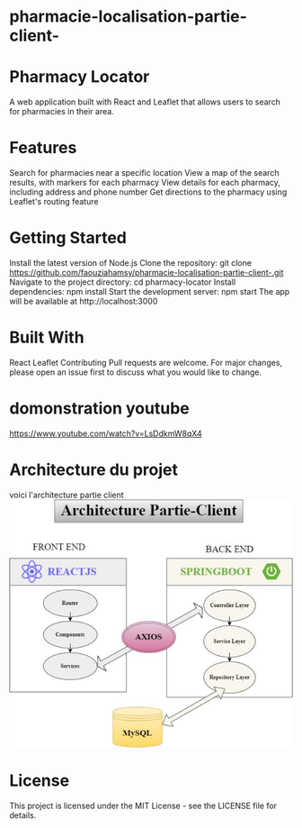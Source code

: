 # pharmacie-localisation-partie-client-
# Pharmacy Locator

A web application built with React and Leaflet that allows users to search for pharmacies in their area.

# Features
Search for pharmacies near a specific location
View a map of the search results, with markers for each pharmacy
View details for each pharmacy, including address and phone number
Get directions to the pharmacy using Leaflet's routing feature
# Getting Started
Install the latest version of Node.js
Clone the repository: git clone https://github.com/faouziahamsy/pharmacie-localisation-partie-client-.git
Navigate to the project directory: cd pharmacy-locator
Install dependencies: npm install
Start the development server: npm start
The app will be available at http://localhost:3000
# Built With
React
Leaflet
Contributing
Pull requests are welcome. For major changes, please open an issue first to discuss what you would like to change.
# domonstration youtube 
https://www.youtube.com/watch?v=LsDdkmW8qX4
# Architecture du projet 
voici l'architecture partie client 
![alt text](https://github.com/faouziahamsy/pharmacie-localisation-partie-client-/blob/main/architecture%20client.jpeg)
# License
This project is licensed under the MIT License - see the LICENSE file for details.
